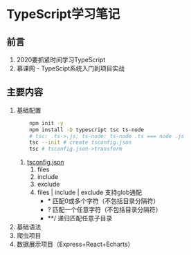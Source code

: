 # TypeScript学习笔记

## 前言
1. 2020要抓紧时间学习TypeScript
2. 慕课网 - TypeScipt系统入门到项目实战

## 主要内容
1. 基础配置
    ```bash
        npm init -y 
        npm install -D typescript tsc ts-node
        # tsc: .ts->.js; ts-node: ts-node .ts === node .js
        tsc --init # create tsconfig.json
        tsc # tsconfig.json->transform 
    ```
    1. [tsconfig.json](https://www.tslang.cn/docs/handbook/tsconfig-json.html)
        1. files
        2. include
        3. exclude
        4. files | include | exclude 支持glob通配
            * \* 匹配0或多个字符（不包括目录分隔符）
            * ? 匹配一个任意字符（不包括目录分隔符）
            * \*\*\/ 递归匹配任意子目录
2. 基础语法
3. 爬虫项目
4. 数据展示项目（Express+React+Echarts）